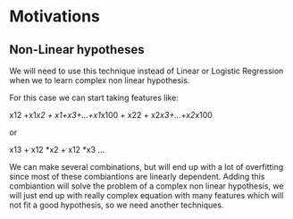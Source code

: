 # Motivations

## Non-Linear hypotheses

We will need to use this technique instead of Linear or Logistic Regression when we to learn complex non linear hypothesis.

For this case we can start taking features like:

x12 +x1*x2 + x1+x3+…+x1*x100 + x22 + x2*x3+…+x2*x100

or

x13 + x12 *x2 + x12 *x3 …


We can make several combinations, but will end up with a lot of overfitting since most of these combiantions are linearly dependent. 
Adding this combiantion will solve the problem of a complex non linear hypothesis, we will just end up with really complex equation 
with many features which will not fit a good hypothesis, so we need another techniques.
